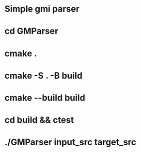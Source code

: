 # Simple gmi parser
# cd GMParser
# cmake .
# cmake -S . -B build
# cmake --build build
# cd build && ctest
# ./GMParser input_src target_src